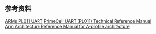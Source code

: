 ## 参考资料

[ARMs PL011 UART](https://krinkinmu.github.io/2020/11/29/PL011.html)
[PrimeCell UART (PL011) Technical Reference Manual](https://developer.arm.com/documentation/ddi0183/latest/)
[Arm Architecture Reference Manual for A-profile architecture](https://developer.arm.com/documentation/ddi0487/ja/?lang=en)